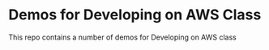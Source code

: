 # Demos for Developing on AWS Class

This repo contains a number of demos for Developing on AWS class
